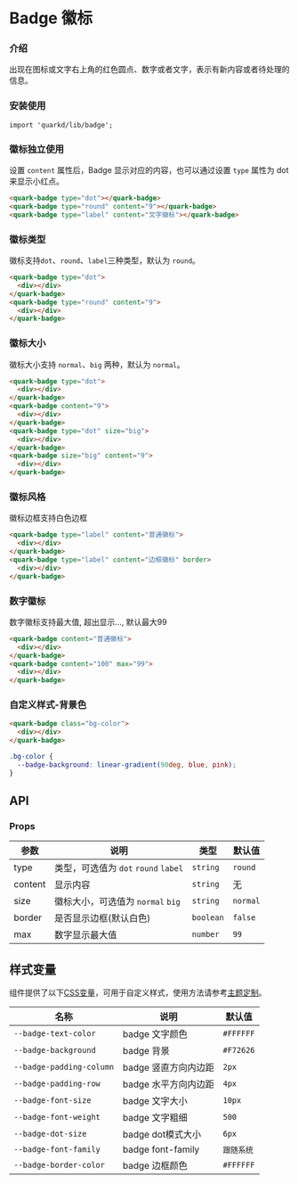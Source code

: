 # Badge 徽标

### 介绍

出现在图标或文字右上角的红色圆点、数字或者文字，表示有新内容或者待处理的信息。

### 安装使用

```tsx
import 'quarkd/lib/badge';
```

### 徽标独立使用

设置 `content` 属性后，Badge 显示对应的内容，也可以通过设置 `type` 属性为 dot 来显示小红点。

```html
<quark-badge type="dot"></quark-badge>
<quark-badge type="round" content="9"></quark-badge>
<quark-badge type="label" content="文字徽标"></quark-badge>
```

### 徽标类型
徽标支持`dot`、`round`、`label`三种类型，默认为 `round`。

```html
<quark-badge type="dot">
  <div></div>
</quark-badge>
<quark-badge type="round" content="9">
  <div></div>
</quark-badge>
```

### 徽标大小
徽标大小支持 `normal`、`big` 两种，默认为 `normal`。

```html
<quark-badge type="dot">
  <div></div>
</quark-badge>
<quark-badge content="9">
  <div></div>
</quark-badge>
<quark-badge type="dot" size="big">
  <div></div>
</quark-badge>
<quark-badge size="big" content="9">
  <div></div>
</quark-badge>
```

### 徽标风格
徽标边框支持白色边框

```html
<quark-badge type="label" content="普通徽标">
  <div></div>
</quark-badge>
<quark-badge type="label" content="边框徽标" border>
  <div></div>
</quark-badge>
```
### 数字徽标
数字徽标支持最大值, 超出显示..., 默认最大99

```html
<quark-badge content="普通徽标">
  <div></div>
</quark-badge>
<quark-badge content="100" max="99">
  <div></div>
</quark-badge>
```
### 自定义样式-背景色

```html
<quark-badge class="bg-color">
  <div></div>
</quark-badge>
```
```css
.bg-color {
  --badge-background: linear-gradient(90deg, blue, pink);
}
```



## API
### Props

| 参数         | 说明                               | 类型   | 默认值           |
|--------------|----------------------------------|--------|-----------------|
| type         | 类型，可选值为 `dot` `round` `label` |`string` |`round`         |
| content      | 显示内容                            |`string` |无              |
| size         | 徽标大小，可选值为 `normal` `big`     |`string` |`normal`        |
| border       | 是否显示边框(默认白色)                |`boolean`| `false`        |
| max          | 数字显示最大值                       |`number` | `99`            |

## 样式变量

组件提供了以下[CSS变量](https://developer.mozilla.org/zh-CN/docs/Web/CSS/Using_CSS_custom_properties)，可用于自定义样式，使用方法请参考[主题定制](#/zh-CN/guide/theme)。

| 名称                    | 说明                | 默认值          | 
| -----------------------| --------------------| ---------------|
| `--badge-text-color`     | badge 文字颜色        | `#FFFFFF`        |      
| `--badge-background`     | badge 背景           | `#F72626`        |     
| `--badge-padding-column` | badge 竖直方向内边距   | `2px`            |     
| `--badge-padding-row`    | badge 水平方向内边距   | `4px`           |     
| `--badge-font-size`      | badge 文字大小        | `10px`         |     
| `--badge-font-weight`    | badge 文字粗细        | `500`            |     
| `--badge-dot-size`       | badge dot模式大小     | `6px`            |     
| `--badge-font-family`    | badge font-family    | `跟随系统`        |      
| `--badge-border-color`   | badge 边框颜色        | `#FFFFFF`        |     
